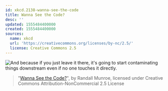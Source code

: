 ```yaml
---
id: xkcd.2138-wanna-see-the-code
title: Wanna See the Code?
desc: ''
updated: 1555484400000
created: 1555484400000
sources:
  name: xkcd
  url: 'https://creativecommons.org/licenses/by-nc/2.5/'
  license: Creative Commons 2.5
---
```

![And because if you just leave it there, it's going to start contaminating things downstream even if no one touches it directly.](https://imgs.xkcd.com/comics/wanna_see_the_code.png)
> "[Wanna See the Code?](https://xkcd.com/2138/)", by Randall Munroe, licensed under Creative Commons Attribution-NonCommercial 2.5 License
